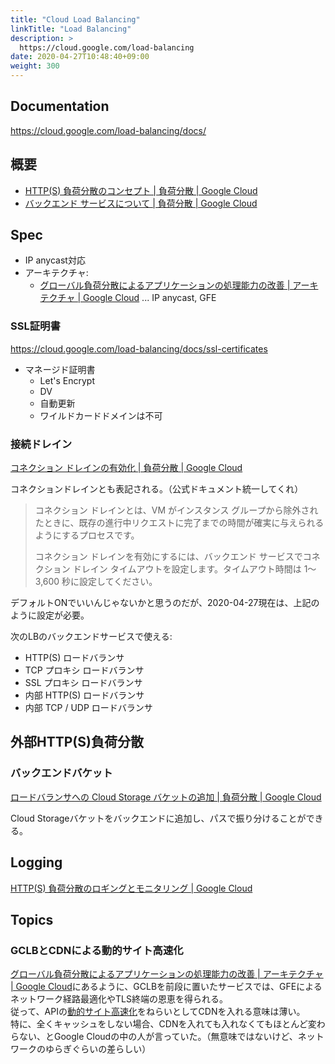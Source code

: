 ```yaml
---
title: "Cloud Load Balancing"
linkTitle: "Load Balancing"
description: >
  https://cloud.google.com/load-balancing
date: 2020-04-27T10:48:40+09:00
weight: 300
---
```


## Documentation

https://cloud.google.com/load-balancing/docs/

## 概要

- [HTTP(S) 負荷分散のコンセプト | 負荷分散 | Google Cloud](https://cloud.google.com/load-balancing/docs/https/?hl=ja)
- [バックエンド サービスについて | 負荷分散 | Google Cloud](https://cloud.google.com/load-balancing/docs/backend-service?hl=ja)

## Spec

- IP anycast対応
- アーキテクチャ:
  - [グローバル負荷分散によるアプリケーションの処理能力の改善 | アーキテクチャ | Google Cloud](https://cloud.google.com/solutions/about-capacity-optimization-with-global-lb?hl=ja) ... IP anycast, GFE

### SSL証明書

https://cloud.google.com/load-balancing/docs/ssl-certificates

- マネージド証明書
  - Let's Encrypt
  - DV
  - 自動更新
  - ワイルドカードドメインは不可

### 接続ドレイン

[コネクション ドレインの有効化 | 負荷分散 | Google Cloud](https://cloud.google.com/load-balancing/docs/enabling-connection-draining?hl=ja)

コネクションドレインとも表記される。（公式ドキュメント統一してくれ）

> コネクション ドレインとは、VM がインスタンス グループから除外されたときに、既存の進行中リクエストに完了までの時間が確実に与えられるようにするプロセスです。
> 
> コネクション ドレインを有効にするには、バックエンド サービスでコネクション ドレイン タイムアウトを設定します。タイムアウト時間は 1～3,600 秒に設定してください。

デフォルトONでいいんじゃないかと思うのだが、2020-04-27現在は、上記のように設定が必要。

次のLBのバックエンドサービスで使える:

- HTTP(S) ロードバランサ
- TCP プロキシ ロードバランサ
- SSL プロキシ ロードバランサ
- 内部 HTTP(S) ロードバランサ
- 内部 TCP / UDP ロードバランサ

## 外部HTTP(S)負荷分散
### バックエンドバケット

[ロードバランサへの Cloud Storage バケットの追加 | 負荷分散 | Google Cloud](https://cloud.google.com/load-balancing/docs/https/adding-backend-buckets-to-load-balancers?hl=ja)

Cloud Storageバケットをバックエンドに追加し、パスで振り分けることができる。

## Logging

[HTTP(S) 負荷分散のロギングとモニタリング | Google Cloud](https://cloud.google.com/load-balancing/docs/https/https-logging-monitoring?hl=ja)

## Topics
### GCLBとCDNによる動的サイト高速化

[グローバル負荷分散によるアプリケーションの処理能力の改善 | アーキテクチャ | Google Cloud](https://cloud.google.com/solutions/about-capacity-optimization-with-global-lb?hl=ja)にあるように、GCLBを前段に置いたサービスでは、GFEによるネットワーク経路最適化やTLS終端の恩恵を得られる。  
従って、APIの[動的サイト高速化](https://docs.microsoft.com/ja-jp/azure/cdn/cdn-dynamic-site-acceleration)をねらいとしてCDNを入れる意味は薄い。  
特に、全くキャッシュをしない場合、CDNを入れても入れなくてもほとんど変わらない、とGoogle Cloudの中の人が言っていた。（無意味ではないけど、ネットワークのゆらぎぐらいの差らしい）
